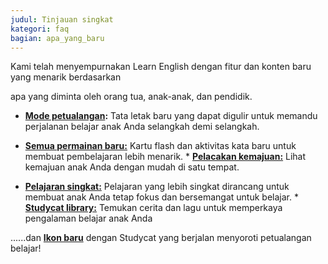 ```yaml
---
judul: Tinjauan singkat
kategori: faq
bagian: apa_yang_baru
---
```

Kami telah menyempurnakan Learn English dengan fitur dan konten baru yang menarik berdasarkan

apa yang diminta oleh orang tua, anak-anak, dan pendidik.

* **[Mode petualangan](https://help.Studycat.com/hc/en-us/articles/40395054430233):** Tata letak baru yang dapat digulir untuk memandu perjalanan belajar anak Anda selangkah demi selangkah.

* [**Semua permainan baru:**](https://help.Studycat.com/hc/en-us/articles/40396868059161) Kartu flash dan aktivitas kata baru untuk membuat pembelajaran lebih menarik. * [**Pelacakan kemajuan:**](https://help.Studycat.com/hc/en-us/articles/40392093954585) Lihat kemajuan anak Anda dengan mudah di satu tempat.

* [**Pelajaran singkat:**](https://help.Studycat.com/hc/en-us/articles/40395054430233) Pelajaran yang lebih singkat dirancang untuk membuat anak Anda tetap fokus dan bersemangat untuk belajar. * [**Studycat library:**](https://help.Studycat.com/hc/en-us/articles/40392018677401) Temukan cerita dan lagu untuk memperkaya pengalaman belajar anak Anda

......dan [**Ikon baru**](https://help.Studycat.com/hc/en-us/articles/40378210072217) dengan Studycat yang berjalan menyoroti petualangan belajar!